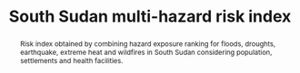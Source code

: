 ---
schema: rdl
title: South Sudan multi-hazard risk index
organization: GFDRR
filename: hzd-ssd-mh
resources:
  - name: South Sudan multi-hazard index
    aggregation_type: Administrative boundaries
    format:
      - gpkg
    resource_description: ''
    h-res: ''
    epsg: 4326 (WGS84)
    url: >-
      https://rdl-jkan-datasets.s3-ap-southeast-2.amazonaws.com/hazard/hzd-ssd-mh.gpkg
category:
  - Hazard
abstract: >-
  Risk index obtained by combining hazard exposure ranking for floods, droughts,
  earthquake, extreme heat and wildfires in South Sudan considering population,
  settlements and health facilities.
notes: ''
source: SSD-MH
model_date: '2020'
version: ''
purpose: >-
  The results of the analysis contribute to the production of knowledge for
  disaster risk management (DRM) to support the World Bank’s operational teams
  in their in-country engagements. Specifcally, the key fndings of this study
  allow to rank South Sudan states in terms of natural disasters risk, and to
  identify the most critical components for each area. The output of this
  assessment includes a geodatabase which contains both the key primary data and
  all the resulting maps produced by the analysis, allowing risk analysts and
  managers to explore them in detail using GIS software.
project: 'Disasters, conflict, and displacement: Intersectional risks in South Sudan'
biblio_title: >-
  World Bank (2020) - Disasters, conflict, and displacement: Intersectional
  risks in South Sudan
biblio_url: 'https://www.preventionweb.net/publications/view/73878'
geo_coverage:
  - SSD
license: 'https://creativecommons.org/licenses/by/4.0/'
maintainer: GFDRR
maintainer_email: contact@riskdatalibrary.org
hazard_type:
  - MH
analysis_type: Probabilistic
geo_area: ''
time_start: ''
time_end: ''
time_span: ''
time_year: ''
calculation_method: Simulated
frequency_type:
  - Return Period
return_period: ''
occurrence_time_start: ''
occurrence_time_end: ''
occurrence_time_span: ''
description: ''
process_type:
  - MHC
imt:
  - MHI
data_uncertainty: ''
---
